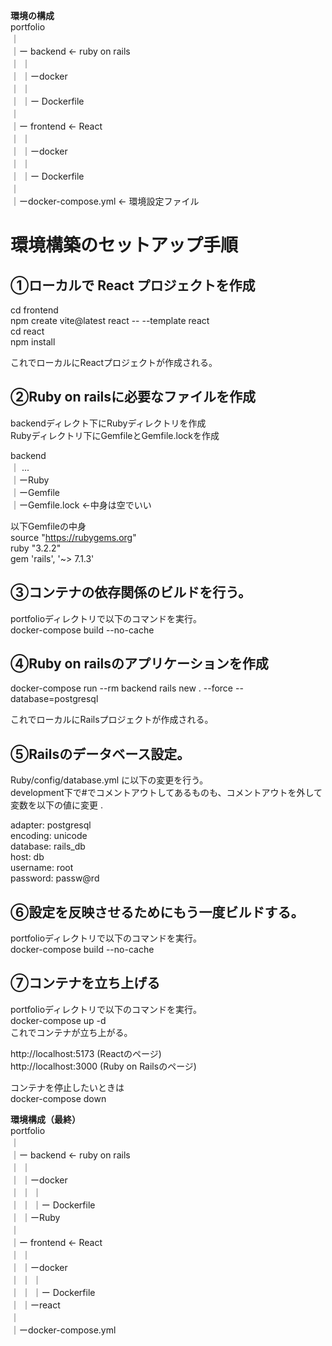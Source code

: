 **環境の構成**  
portfolio  
｜  
｜ー backend  <- ruby on rails  
｜  ｜  
｜  ｜ーdocker  
｜     ｜  
｜     ｜ー Dockerfile  
｜  
｜ー frontend  <- React  
｜  ｜  
｜  ｜ーdocker  
｜     ｜  
｜     ｜ー Dockerfile  
｜  
｜ーdocker-compose.yml  <- 環境設定ファイル  


# 環境構築のセットアップ手順  
## ①ローカルで React プロジェクトを作成  
cd frontend  
npm create vite@latest react -- --template react  
cd react  
npm install  
  
これでローカルにReactプロジェクトが作成される。  
  
  
## ②Ruby on railsに必要なファイルを作成  
backendディレクト下にRubyディレクトリを作成  
Rubyディレクトリ下にGemfileとGemfile.lockを作成  
  
backend  
｜  ...  
｜ーRuby  
   ｜ーGemfile  
   ｜ーGemfile.lock <-中身は空でいい  
  
以下Gemfileの中身  
source "https://rubygems.org"  
ruby "3.2.2"  
gem 'rails', '~> 7.1.3'  
  
  
## ③コンテナの依存関係のビルドを行う。  
portfolioディレクトリで以下のコマンドを実行。  
docker-compose build --no-cache  
  
  
## ④Ruby on railsのアプリケーションを作成  
docker-compose run --rm backend rails new . --force --database=postgresql  
  
これでローカルにRailsプロジェクトが作成される。  
  
  
## ⑤Railsのデータベース設定。  
Ruby/config/database.yml に以下の変更を行う。  
development下で#でコメントアウトしてあるものも、コメントアウトを外して変数を以下の値に変更 .  
  
adapter: postgresql  
encoding: unicode  
database: rails_db  
host: db  
username: root  
password: passw@rd  
  
  
## ⑥設定を反映させるためにもう一度ビルドする。  
portfolioディレクトリで以下のコマンドを実行。  
docker-compose build --no-cache  
  
  
## ⑦コンテナを立ち上げる  
portfolioディレクトリで以下のコマンドを実行。  
docker-compose up -d  
これでコンテナが立ち上がる。  
  
http://localhost:5173  (Reactのページ)  
http://localhost:3000  (Ruby on Railsのページ)  
  
コンテナを停止したいときは  
docker-compose down  


**環境構成（最終）**  
portfolio  
｜  
｜ー backend    <- ruby on rails  
｜  ｜  
｜  ｜ーdocker  
｜  ｜ ｜  
｜  ｜ ｜ー Dockerfile  
｜  ｜ーRuby  
｜  
｜ー frontend   <- React  
｜  ｜  
｜  ｜ーdocker  
｜  ｜ ｜  
｜  ｜ ｜ー Dockerfile  
｜  ｜ーreact    
｜  
｜ーdocker-compose.yml
